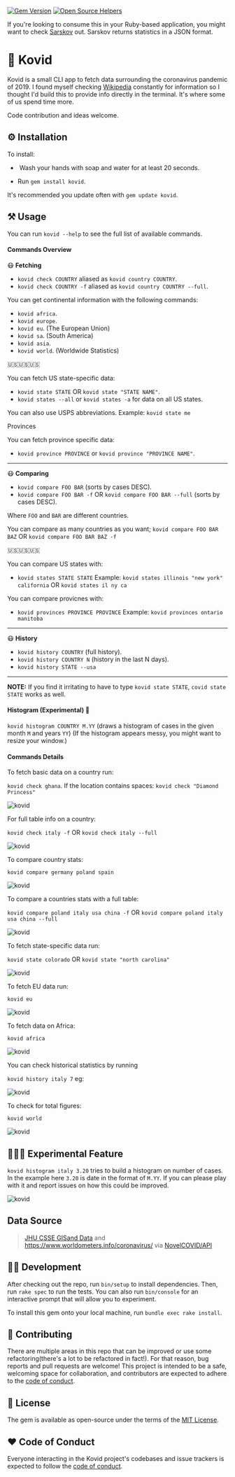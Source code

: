 [![Gem Version](https://badge.fury.io/rb/kovid.svg)](https://badge.fury.io/rb/kovid)
[![Open Source Helpers](https://www.codetriage.com/siaw23/kovid/badges/users.svg)](https://www.codetriage.com/siaw23/kovid)


If you're looking to consume this in your Ruby-based application, you might want to check [Sarskov](https://github.com/siaw23/sarskov) out. Sarskov returns statistics in a JSON format.

# 🦠 Kovid

Kovid is a small CLI app to fetch data surrounding the coronavirus pandemic of 2019. I found myself checking [Wikipedia](https://en.wikipedia.org/wiki/2019%E2%80%9320_coronavirus_pandemic) constantly for information so I thought I'd build this to provide info directly in the terminal. It's where some of us spend time more.

Code contribution and ideas welcome.


## ⚙️ Installation

To install:

* ️ Wash your hands with soap and water for at least 20 seconds.

*  Run `gem install kovid`.

It's recommended you update often with `gem update kovid`.

## ⚒️ Usage

You can run `kovid --help` to see the full list of available commands.

#### Commands Overview

😷 **Fetching**
* `kovid check COUNTRY` aliased as `kovid country COUNTRY`.
* `kovid check COUNTRY -f` aliased as `kovid country COUNTRY --full`.

You can get continental information with the following commands:

* `kovid africa`.
* `kovid europe`.
* `kovid eu`. (The European Union)
* `kovid sa`. (South America)
* `kovid asia`.
* `kovid world`. (Worldwide Statistics)

🇺🇸🇺🇸🇺🇸

You can fetch US state-specific data:
* `kovid state STATE` OR `kovid state "STATE NAME"`.
* `kovid states --all` or `kovid states -a` for data on all US states.

You can also use USPS abbreviations.  Example: `kovid state me`

Provinces

You can fetch province specific data:

* `kovid province PROVINCE` or `kovid province "PROVINCE NAME"`.

___
😷 **Comparing**
* `kovid compare FOO BAR` (sorts by cases DESC).
* `kovid compare FOO BAR -f` OR `kovid compare FOO BAR --full` (sorts by cases DESC).

Where `FOO` and `BAR` are different countries.

You can compare as many countries as you want; `kovid compare FOO BAR BAZ` OR `kovid compare FOO BAR BAZ -f`

🇺🇸🇺🇸🇺🇸

You can compare US states with:
* `kovid states STATE STATE` Example: `kovid states illinois "new york" california` OR `kovid states il ny ca`

You can compare provicnes with:
* `kovid provinces PROVINCE PROVINCE` Example: `kovid provinces ontario manitoba`
___
😷 **History**
* `kovid history COUNTRY` (full history).
* `kovid history COUNTRY N` (history in the last N days).
* `kovid history STATE --usa`
___

**NOTE:** If you find it irritating to have to type `kovid state STATE`, `covid state STATE` works as well.

#### Histogram (Experimental) 🧪

`kovid histogram COUNTRY M.YY` (draws a histogram of cases in the given month `M` and years `YY`)
(If the histogram appears messy, you might want to resize your window.)

#### Commands Details
To fetch basic data on a country run:

`kovid check ghana`. If the location contains spaces: `kovid check "Diamond Princess"`

![kovid](https://i.gyazo.com/1d86ba2cd05f215b16c8d1fd13085c6e.png "Covid data.")

For full table info on a country:

`kovid check italy -f` OR `kovid check italy --full`

![kovid](https://i.gyazo.com/1d9720b9fa2c08fb801f5361fba359bb.png "Covid data.")

To compare country stats:

`kovid compare germany poland spain`

![kovid](https://i.gyazo.com/4100e845fea6936f5c8d21d78617110d.png "Covid data.")

To compare a countries stats with a full table:

`kovid compare poland italy usa china -f` OR `kovid compare poland italy usa china --full`

![kovid](https://i.gyazo.com/8b57865ae9b28f5afa895ebc49a2de31.png "Covid data.")

To fetch state-specific data run:

`kovid state colorado` OR `kovid state "north carolina"`

![kovid](https://i.gyazo.com/51509c3986f56bbc25068e0d541d9bdd.png "Covid data.")

To fetch EU data run:

`kovid eu`

![kovid](https://i.gyazo.com/0a78afae2a5b9d2beb9f2c61dc1d3ac7.png "Covid data.")

To fetch data on Africa:

`kovid africa`

![kovid](https://i.gyazo.com/bc45fa53e2ff688e8a1f759f1bd1b972.png "Covid data.")

You can check historical statistics by running

`kovid history italy 7` eg:

![kovid](https://i.gyazo.com/bc18fdaf99cacf2c921086f189d542b4.png "Covid data.")

To check for total figures:

`kovid world`

![kovid](https://i.gyazo.com/e01f4769a2b9e31ce50cec212e55810c.png "Covid data.")

## 👩🏾‍🔬 Experimental Feature

`kovid histogram italy 3.20` tries to build a histogram on number of cases. In the example here `3.20` is date in the format of `M.YY`. If you can please play with it and report issues on how this could be improved.

![kovid](https://i.gyazo.com/35833cba37be8ca10830fad066b85bb3.png "Covid data.")


## Data Source
> [JHU CSSE GISand Data](https://gisanddata.maps.arcgis.com/apps/opsdashboard/index.html#/bda7594740fd40299423467b48e9ecf6) and https://www.worldometers.info/coronavirus/ via [NovelCOVID/API](https://github.com/novelcovid/api)


## 👨‍💻 Development

After checking out the repo, run `bin/setup` to install dependencies. Then, run `rake spec` to run the tests. You can also run `bin/console` for an interactive prompt that will allow you to experiment.

To install this gem onto your local machine, run `bundle exec rake install`.


## 🤲 Contributing

There are multiple areas in this repo that can be improved or use some refactoring(there's a lot to be refactored in fact!). For that reason, bug reports and pull requests are welcome! This project is intended to be a safe, welcoming space for collaboration, and contributors are expected to adhere to the [code of conduct](https://github.com/siaw23/kovid/blob/master/CODE_OF_CONDUCT.md).


## 🔖 License

The gem is available as open-source under the terms of the [MIT License](https://opensource.org/licenses/MIT).

## ❤️ Code of Conduct

Everyone interacting in the Kovid project's codebases and issue trackers is expected to follow the [code of conduct](https://github.com/siaw23/kovid/blob/master/CODE_OF_CONDUCT.md).
